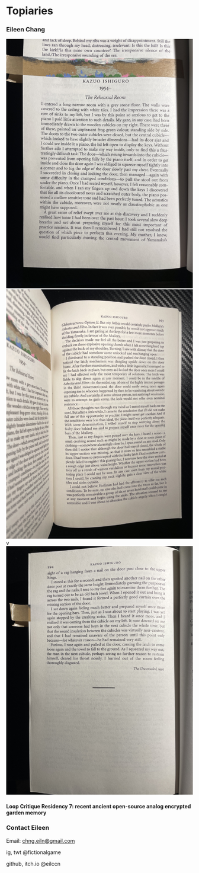 # Topiaries
### Eileen Chang 

![alt text](https://github.com/eilccn/topiaries-info/blob/main/flowers/therehearsalroom-1.jpg)
![alt text](https://github.com/eilccn/topiaries-info/blob/main/flowers/therehearsalroom-2.jpg)
v![alt text](https://github.com/eilccn/topiaries-info/blob/main/flowers/therehearsalroom-3.jpg)

#### Loop Critique Residency 7: recent ancient open-source analog encrypted garden memory
### Contact Eileen
Email: chng.eiln@gmail.com

ig, twt @fictionalgame

github, itch.io @eilccn




